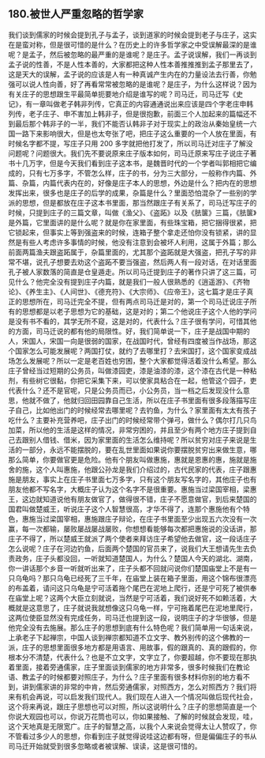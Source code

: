 ## 180.被世人严重忽略的哲学家
我们谈到儒家的时候会提到孔子与孟子，谈到道家的时候会提到老子与庄子，这实在是蛮对称，但是很可惜的是什么？在历史上的许多哲学家之中受误解最深的是谁呢？是孟子，然后被忽略的最严重的是谁呢？是庄子。孟子说误解，我们一再谈到孟子说的性善，不是人性本善的，大家都把这种人性本善推推推到孟子那里去了，这是天大的误解，孟子说的应该是人有一种真诚产生内在的力量设法去行善，你勉强可以说人性向善，好了再看常常被忽略的是谁呢？是庄子，为什么这样说？因为有关庄子的思想跟生平最简单扼要地介绍是谁写的呢？司马迁，司马迁写《史记》，有一章叫做老子韩非列传，它真正的内容通通说出来应该是四个字老庄申韩列传，老子庄子、申不害加上韩非子，但是很抱歉，前面三个人加起来的篇幅还不到最后那个韩非子的一半，我们不能否认韩非子对于现实上的政治从秦始皇统一六国一路下来影响很大，但是也太夸张了吧，把庄子这么重要的一个人放在里面，有时候名字都不提，写庄子只用 200 多字就把他打发了，所以司马迁对庄子了解没问题呢？问题很大。我们先不要说原来庄子版本如何，司马迁原来写庄子说庄子著书十几万字，但是今天我们看到庄子这本书，是魏晋时代的一个学者叫郭相把它编成的，只有七万多字，不管怎么样，庄子的书，分为三大部分，一般称作内篇、外篇、杂篇，内篇代表内在的，好像是庄子本人的思想，外边是什么？把内在的思想发挥出来，很多也是庄子的后学的成果，杂篇是什么？里面恐怕混杂了一些别的学派的思想，但是都放在庄子这本书里面，那当然跟庄子有关系了，司马迁写庄子的时候，只提到庄子的三篇文章，叫做《渔父》、《盗跖》以及《胠箧》三篇，《胠箧》是外篇，它里面讲的是什么呢？就是你在家里面，有些珠宝箱，把它捆得很紧，把它锁起来，但事实上等到强盗来的时候，连箱子整个拿走还怕你没有锁紧，讲的显然是有些人考虑许多事情的时候，他没有注意到会被坏人利用，这属于外篇；那么前面两篇渔夫跟盗跖属于，杂篇里面的，尤其那个盗跖就是大强盗，把孔子写的非常不堪，说孔子想要去劝这个盗跖不要当强盗，然后两人有一段对话，在对话里面孔子被人家数落的简直是仓皇遁走。所以司马迁提到庄子的著作只讲了这三篇，可见什么？他完全没有提到庄子内篇，就是我们一般人很熟悉的《逍遥游》、《齐物论》、《养生主》、《人间世》、《德充符》、《大宗师》、《应帝王》，这七篇才是庄子真正的思想所在，司马迁完全不提，但有两点司马迁是对的，第一个司马迁说庄子所有的思想都是以老子思想为它的基础，这是对的；第二个他说庄子这个人他的学问是没有书不看的，其学无所不窥，这是对的，代表什么？庄子很有学问，可惜其他的方面，司马迁说的都有他的局限性。好，我们简单说一下，庄子是战国中期的人，宋国人，宋国一向是很弱的国家，在战国时代，曾经有四度被当作战场，那这个国家怎么可能发展呢？两国打仗，就约了去哪里打？去宋国打，这个国家变成战场怎么发展呢？所以一定是老百姓也穷困，整个大家都觉得活着没什么希望。那么庄子曾经当过短期的公务员，叫做漆园吏，漆是油漆的漆，这个漆在古代是一种粘剂，有些树它很黏，你把它采集下来，可以使家具粘合在一起，他管这个园子，吏代表什么？还不是官呢，只是公务员而已，小公务员，当一档之后发现没什么意思，他就不做了，他就归回田园靠自己生活，所以在庄子书里面有很多段落描写庄子自己，比如他出门的时候经常去哪里呢？去钓鱼，为什么？家里面有太太有孩子吃什么？主要补充营养吧，庄子出门的时候经常带个弹弓，做什么？偶尔打几只鸟加菜，所以他的生活是这样的情况，非常穷困的，并且至少有两个地方庄子提到自己去跟别人借钱、借米，因为家里面的生活怎么维持呢？所以贫穷对庄子来说是生活的一部分，永远不能摆脱的，要在乱世里面如果说你要摆脱贫穷出来做生意，哪那么简单，你要做官更是危险。他有个朋友叫做惠施，惠就是恩惠的惠，施就是施舍的施，这个人叫惠施，他跟公孙龙是我们介绍过的，古代民家的代表，庄子跟惠施是朋友，事实上在庄子书里面七万多字，只有这个朋友写名字的，其他庄子也有朋友他都不写名字，大概庄子认为这个名字不是很重要。惠施当过梁国宰相，梁惠王，这边就知道说他有朋友做官了，做得很不错，庄子不愿意做官，到后来楚国的国君叫做楚威王，听说庄子这个人智慧很高，才华不得了，连那个惠施他有个特色，惠施当过梁国宰相，惠施跟庄子辩论，在庄子书里面至少出现五六次没有一次赢，每一次都输，屡败屡战屡战屡败，你想想看能够每次都把惠施说的没话讲，那庄子不得了，所以楚威王就派了两个使者来拜访庄子希望他去做官，这一段话庄子怎么说呢？庄子在河边钓鱼，后面两个楚国的官员来了，说我们大王想请先生去负责政务，庄子头都没回，一听就知道楚国人，为什么？楚国人今天的湖北、湖南，你一讲话那个乡音一听就听出来了，庄子头都不回就问说你们楚国庙堂上不是有一只乌龟吗？那只乌龟已经死了三千年，在庙堂上装在箱子里面，用这个锦布很漂亮的布盖着，请问这只乌龟是宁可活着拖个尾巴在泥地上爬行，还是宁可死了被供奉在庙堂上呢？这两个大臣立刻就说，当然是宁可活着，我们说好死不如赖活着，大概就是这意思了，庄子就说我就想像这只乌龟一样，宁可拖着尾巴在泥地里爬行，这两位使臣显然没有完成任务，司马迁也提到这一段，说明庄子的才华很够，但是他完全没有去施展。那么庄子的思想到底有什么特色呢？我们简单用一句话来说，上承老子下起禅宗，中国人谈到禅宗都知道不立文字、教外别传的这个佛教的一派，庄子的思想里面很多地方都是用语言、用故事，假的跟真的、真的跟假的，你根本分不清楚，代表什么？也是不立文字，文字立了，你要超越，你不要现在那执着里面，接着旁通儒家，庄子里面谈到儒家的地方非常多，很多时候我们在教论语、教孟子的时候都要对照庄子，为什么？庄子里面有很多材料你别的地方看不到，讲到儒家讲的非常的中肯，然后旁通儒家，对照西方，怎么对照西方？我们将来有机会再说，可以启发我们现代人。我们现在人进入一个情况叫做后现代社会，这个将来再说，跟庄子思想也可以对照，所以这说明什么？庄子的思想简直是一个你说大观园也可以，你说万花筒也可以，你如果接触、了解的时候就会发现，哇，这个天地真是无限宽广。庄子的智慧之高，以我个人来说会觉得太让人赞叹了，你不管看过多少人的思想，你看到庄子就觉得说哇这边都有呀，但是偏偏庄子的书从司马迁开始就受到很多忽略或者被误解、误读，这是很可惜的。

